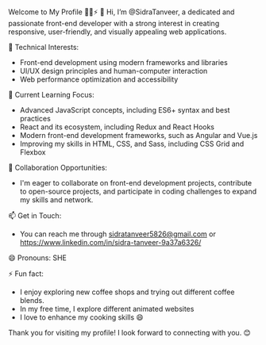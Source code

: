 
 Welcome to My Profile 👋💞️⚡
👋 Hi, I’m @SidraTanveer, a dedicated and passionate front-end developer with a strong interest in creating responsive, user-friendly, and visually appealing web applications.

👀 Technical Interests:
- Front-end development using modern frameworks and libraries
- UI/UX design principles and human-computer interaction
- Web performance optimization and accessibility

🌱 Current Learning Focus:
- Advanced JavaScript concepts, including ES6+ syntax and best practices
- React and its ecosystem, including Redux and React Hooks
- Modern front-end development frameworks, such as Angular and Vue.js
- Improving my skills in HTML, CSS, and Sass, including CSS Grid and Flexbox

💞️ Collaboration Opportunities:
- I'm eager to collaborate on front-end development projects, contribute to open-source projects,
  and participate in coding challenges to expand my skills and network.
  
📫 Get in Touch:
- You can reach me through sidratanveer5826@gmail.com or https://www.linkedin.com/in/sidra-tanveer-9a37a6326/

😄 Pronouns: SHE

⚡ Fun fact:
- I enjoy exploring new coffee shops and trying out different coffee blends.
- In my free time, I explore different animated websites  
- I love to enhance my cooking skills 😄

Thank you for visiting my profile! I look forward to connecting with you. 😊                                                                                                             
